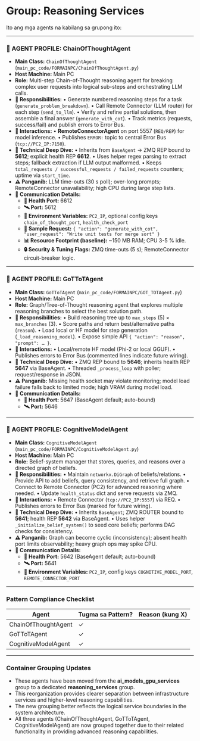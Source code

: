 # Group: Reasoning Services

Ito ang mga agents na kabilang sa grupong ito:

---

### 🧠 AGENT PROFILE: ChainOfThoughtAgent
- **Main Class:** `ChainOfThoughtAgent` (`main_pc_code/FORMAINPC/ChainOfThoughtAgent.py`)
- **Host Machine:** Main PC
- **Role:** Multi-step Chain-of-Thought reasoning agent for breaking complex user requests into logical sub-steps and orchestrating LLM calls.
- **🎯 Responsibilities:**
  • Generate numbered reasoning steps for a task (`generate_problem_breakdown`).
  • Call Remote Connector (LLM router) for each step (`send_to_llm`).
  • Verify and refine partial solutions, then assemble a final answer (`generate_with_cot`).
  • Track metrics (requests, success/fail) and publish errors to Error Bus.
- **🔗 Interactions:**
  • **RemoteConnectorAgent** on port 5557 (`REQ/REP`) for model inference.
  • Publishes `ERROR:` topic to central Error Bus (`tcp://PC2_IP:7150`).
- **🧬 Technical Deep Dive:**
  • Inherits from `BaseAgent` → ZMQ REP bound to **5612**; explicit health REP **6612**.
  • Uses helper regex parsing to extract steps; fallback extraction if LLM output malformed.
  • Keeps `total_requests / successful_requests / failed_requests` counters; uptime via `start_time`.
- **⚠️ Panganib:** LLM time-outs (30 s poll); over-long prompts; RemoteConnector unavailability; high CPU during large step lists.
- **📡 Communication Details:**
  - **🔌 Health Port:** 6612
  - **🛰️ Port:** 5612
  - **🔧 Environment Variables:** `PC2_IP`, optional config keys `chain_of_thought_port`, `health_check_port`
  - **📑 Sample Request:** `{ "action": "generate_with_cot", "user_request": "Write unit tests for merge sort" }`
  - **📊 Resource Footprint (baseline):** ~150 MB RAM; CPU 3-5 % idle.
  - **🔒 Security & Tuning Flags:** ZMQ time-outs (5 s); RemoteConnector circuit-breaker logic.

---
### 🧠 AGENT PROFILE: GoTToTAgent
- **Main Class:** `GoTToTAgent` (`main_pc_code/FORMAINPC/GOT_TOTAgent.py`)
- **Host Machine:** Main PC
- **Role:** Graph/Tree-of-Thought reasoning agent that explores multiple reasoning branches to select the best solution path.
- **🎯 Responsibilities:**
  • Build reasoning tree up to `max_steps` (5) × `max_branches` (3).
  • Score paths and return best/alternative paths (`reason`).
  • Load local or HF model for step generation (`_load_reasoning_model`).
  • Expose simple API `{ "action": "reason", "prompt": … }`.
- **🔗 Interactions:**
  • Local/remote HF model (Phi-2 or local GGUF).
  • Publishes errors to Error Bus (commented lines indicate future wiring).
- **🧬 Technical Deep Dive:**
  • ZMQ REP bound to **5646**; inherits health REP **5647** via BaseAgent.
  • Threaded `_process_loop` with poller; request/response in JSON.
- **⚠️ Panganib:** Missing health socket may violate monitoring; model load failure falls back to limited mode; high VRAM during model load.
- **📡 Communication Details:**
  - **🔌 Health Port:** 5647 (BaseAgent default; auto-bound)
  - **🛰️ Port:** 5646

---
### 🧠 AGENT PROFILE: CognitiveModelAgent
- **Main Class:** `CognitiveModelAgent` (`main_pc_code/FORMAINPC/CognitiveModelAgent.py`)
- **Host Machine:** Main PC
- **Role:** Belief-system manager that stores, queries, and reasons over a directed graph of beliefs.
- **🎯 Responsibilities:**
  • Maintain `networkx.DiGraph` of beliefs/relations.
  • Provide API to add beliefs, query consistency, and retrieve full graph.
  • Connect to Remote Connector (PC2) for advanced reasoning where needed.
  • Update `health_status` dict and serve requests via ZMQ.
- **🔗 Interactions:**
  • Remote Connector (`tcp://PC2_IP:5557`) via REQ.
  • Publishes errors to Error Bus (marked for future wiring).
- **🧬 Technical Deep Dive:**
  • Inherits `BaseAgent`; ZMQ ROUTER bound to **5641**; health REP **5642** via BaseAgent.
  • Uses helper `_initialize_belief_system()` to seed core beliefs; performs DAG checks for consistency.
- **⚠️ Panganib:** Graph can become cyclic (inconsistency); absent health port limits observability; heavy graph ops may spike CPU.
- **📡 Communication Details:**
  - **🔌 Health Port:** 5642 (BaseAgent default; auto-bound)
  - **🛰️ Port:** 5641
  - **🔧 Environment Variables:** `PC2_IP`, config keys `COGNITIVE_MODEL_PORT`, `REMOTE_CONNECTOR_PORT`

---
### Pattern Compliance Checklist
| Agent | Tugma sa Pattern? | Reason (kung X) |
|-------|-------------------|-----------------|
| ChainOfThoughtAgent | ✓ | |
| GoTToTAgent | ✓ | |
| CognitiveModelAgent | ✓ | |

---

### Container Grouping Updates
- These agents have been moved from the **ai_models_gpu_services** group to a dedicated **reasoning_services** group.
- This reorganization provides clearer separation between infrastructure services and higher-level reasoning capabilities.
- The new grouping better reflects the logical service boundaries in the system architecture.
- All three agents (ChainOfThoughtAgent, GoTToTAgent, CognitiveModelAgent) are now grouped together due to their related functionality in providing advanced reasoning capabilities.

